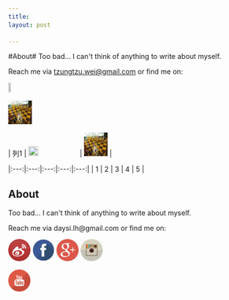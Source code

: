 ```yaml
---
title: 
layout: post

---
```

#About#
Too bad... I can't think of anything to write about myself.

Reach me via tzungtzu.wei@gmail.com or find me on:

<img src="http://ww4.sinaimg.cn/mw690/88d7095ejw8esz7mhh58hj20hs0hs401.jpg" width="10%" height="10%">

![logo{45*45}](./favicon.ico )



| 列1 | <img src="http://ww4.sinaimg.cn/mw690/88d7095ejw8esz7mhh58hj20hs0hs401.jpg" width="20%" height="10%"> | ![logo{45*45}](./favicon.ico ) |

|:---:|:---:|:---:|:---:|:---:|
| 1 | 2 | 3 | 4 | 5 |

<div class="content">
	<div class="post">
<h2> About </h2>
<p>Too bad... I can't think of anything to write about myself.</p>
<p>Reach me via daysi.lh@gmail.com or find me on:</p>
<a target="_blank" href="http://www.weibo.com/tzungtzuli"><img src="/media/img/weibo.png" height="45" width="45"></a>
<a target="_blank" href="https://www.facebook.com/tzungtzuli"><img src="/media/img/facebook.png" height="45" width="45"></a>
<a target="_blank" href="https://plus.google.com/109915721717462682982/posts"><img src="/media/img/google+.png" height="45" width="45"></a>
<a target="_blank" href="http://instagram.com/tzungtzu"><img src="/media/img/instagram.png" height="45" width="45"></a>


<a target="_blank" href="https://www.youtube.com/channel/UCNlq1agDkgS5hbOTFk_CeYA"><img src="/media/img/youtube.png" height="45" width="45"></a>


</div>
</div>
